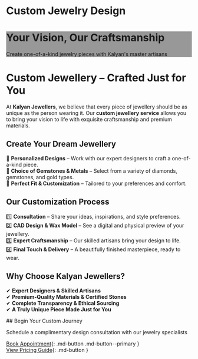 # Custom Jewelry Design

<div class="custom-hero" style="background-image: linear-gradient(rgba(0, 0, 0, 0.4), rgba(0, 0, 0, 0.4)), url('../assets/images/custom/hero-banner.jpg')">
  <div class="hero-content">
    <h1>Your Vision, Our Craftsmanship</h1>
    <p>Create one-of-a-kind jewelry pieces with Kalyan's master artisans</p>
  </div>
</div>

# **Custom Jewellery – Crafted Just for You**  

At **Kalyan Jewellers**, we believe that every piece of jewellery should be as unique as the person wearing it. Our **custom jewellery service** allows you to bring your vision to life with exquisite craftsmanship and premium materials.  

## **Create Your Dream Jewellery**  
🎨 **Personalized Designs** – Work with our expert designers to craft a one-of-a-kind piece.  
💎 **Choice of Gemstones & Metals** – Select from a variety of diamonds, gemstones, and gold types.  
📏 **Perfect Fit & Customization** – Tailored to your preferences and comfort.  

## **Our Customization Process**  
1️⃣ **Consultation** – Share your ideas, inspirations, and style preferences.  
2️⃣ **CAD Design & Wax Model** – See a digital and physical preview of your jewellery.  
3️⃣ **Expert Craftsmanship** – Our skilled artisans bring your design to life.  
4️⃣ **Final Touch & Delivery** – A beautifully finished masterpiece, ready to wear.  

## **Why Choose Kalyan Jewellers?**  
✔ **Expert Designers & Skilled Artisans**  
✔ **Premium-Quality Materials & Certified Stones**  
✔ **Complete Transparency & Ethical Sourcing**  
✔ **A Truly Unique Piece Made Just for You**  


<div class="cta-section" markdown>
## Begin Your Custom Journey

Schedule a complimentary design consultation with our jewelry specialists

[Book Appointment](#){: .md-button .md-button--primary }  
[View Pricing Guide](#){: .md-button }
</div>

